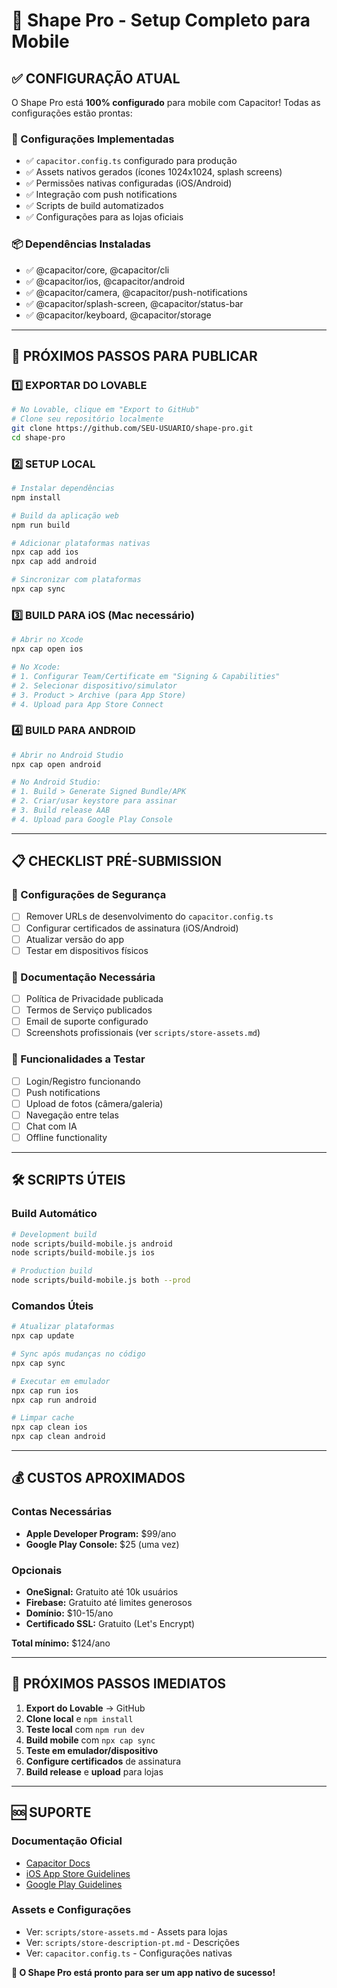 # 📱 Shape Pro - Setup Completo para Mobile

## ✅ CONFIGURAÇÃO ATUAL

O Shape Pro está **100% configurado** para mobile com Capacitor! Todas as configurações estão prontas:

### 🔧 Configurações Implementadas
- ✅ `capacitor.config.ts` configurado para produção
- ✅ Assets nativos gerados (ícones 1024x1024, splash screens)
- ✅ Permissões nativas configuradas (iOS/Android)
- ✅ Integração com push notifications
- ✅ Scripts de build automatizados
- ✅ Configurações para as lojas oficiais

### 📦 Dependências Instaladas
- ✅ @capacitor/core, @capacitor/cli
- ✅ @capacitor/ios, @capacitor/android  
- ✅ @capacitor/camera, @capacitor/push-notifications
- ✅ @capacitor/splash-screen, @capacitor/status-bar
- ✅ @capacitor/keyboard, @capacitor/storage

---

## 🚀 PRÓXIMOS PASSOS PARA PUBLICAR

### 1️⃣ EXPORTAR DO LOVABLE
```bash
# No Lovable, clique em "Export to GitHub"
# Clone seu repositório localmente
git clone https://github.com/SEU-USUARIO/shape-pro.git
cd shape-pro
```

### 2️⃣ SETUP LOCAL
```bash
# Instalar dependências
npm install

# Build da aplicação web
npm run build

# Adicionar plataformas nativas
npx cap add ios
npx cap add android

# Sincronizar com plataformas
npx cap sync
```

### 3️⃣ BUILD PARA iOS (Mac necessário)
```bash
# Abrir no Xcode
npx cap open ios

# No Xcode:
# 1. Configurar Team/Certificate em "Signing & Capabilities"
# 2. Selecionar dispositivo/simulator
# 3. Product > Archive (para App Store)
# 4. Upload para App Store Connect
```

### 4️⃣ BUILD PARA ANDROID
```bash
# Abrir no Android Studio
npx cap open android

# No Android Studio:
# 1. Build > Generate Signed Bundle/APK
# 2. Criar/usar keystore para assinar
# 3. Build release AAB
# 4. Upload para Google Play Console
```

---

## 📋 CHECKLIST PRÉ-SUBMISSION

### 🔐 Configurações de Segurança
- [ ] Remover URLs de desenvolvimento do `capacitor.config.ts`
- [ ] Configurar certificados de assinatura (iOS/Android)
- [ ] Atualizar versão do app
- [ ] Testar em dispositivos físicos

### 📄 Documentação Necessária
- [ ] Política de Privacidade publicada
- [ ] Termos de Serviço publicados
- [ ] Email de suporte configurado
- [ ] Screenshots profissionais (ver `scripts/store-assets.md`)

### 🔧 Funcionalidades a Testar
- [ ] Login/Registro funcionando
- [ ] Push notifications
- [ ] Upload de fotos (câmera/galeria)
- [ ] Navegação entre telas
- [ ] Chat com IA
- [ ] Offline functionality

---

## 🛠️ SCRIPTS ÚTEIS

### Build Automático
```bash
# Development build
node scripts/build-mobile.js android
node scripts/build-mobile.js ios

# Production build  
node scripts/build-mobile.js both --prod
```

### Comandos Úteis
```bash
# Atualizar plataformas
npx cap update

# Sync após mudanças no código
npx cap sync

# Executar em emulador
npx cap run ios
npx cap run android

# Limpar cache
npx cap clean ios
npx cap clean android
```

---

## 💰 CUSTOS APROXIMADOS

### Contas Necessárias
- **Apple Developer Program:** $99/ano
- **Google Play Console:** $25 (uma vez)

### Opcionais
- **OneSignal:** Gratuito até 10k usuários
- **Firebase:** Gratuito até limites generosos
- **Domínio:** $10-15/ano
- **Certificado SSL:** Gratuito (Let's Encrypt)

**Total mínimo:** $124/ano

---

## 📱 PRÓXIMOS PASSOS IMEDIATOS

1. **Export do Lovable** → GitHub
2. **Clone local** e `npm install`
3. **Teste local** com `npm run dev`
4. **Build mobile** com `npx cap sync`
5. **Teste em emulador/dispositivo**
6. **Configure certificados** de assinatura
7. **Build release** e **upload** para lojas

---

## 🆘 SUPORTE

### Documentação Oficial
- [Capacitor Docs](https://capacitorjs.com/docs)
- [iOS App Store Guidelines](https://developer.apple.com/app-store/guidelines/)
- [Google Play Guidelines](https://play.google.com/about/developer-content-policy/)

### Assets e Configurações
- Ver: `scripts/store-assets.md` - Assets para lojas
- Ver: `scripts/store-description-pt.md` - Descrições
- Ver: `capacitor.config.ts` - Configurações nativas

**🎉 O Shape Pro está pronto para ser um app nativo de sucesso!**